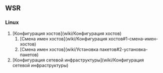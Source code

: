 ## WSR
### Linux
1. [Конфигурация хостов](wiki/Конфигурация хостов)
   1. [Смена имен хостов](wiki/Конфигурация хостов#1-смена-имен-хостов)
   1. [Смена имен хостов](wiki/Установка пакетов#2-установка-пакетов)
1. [Конфигурация сетевой инфраструктуры](wiki/Конфигурация сетевой инфраструктуры)
